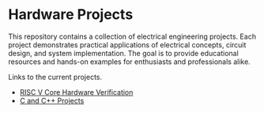 # Hardware Projects

This repository contains a collection of electrical engineering projects. Each project demonstrates practical applications of electrical concepts, circuit design, and system implementation. The goal is to provide educational resources and hands-on examples for enthusiasts and professionals alike.

Links to the current projects.

- [RISC V Core Hardware Verification](https://alison0704.github.io/RISC-V-Core/)
- [C and C++ Projects](https://alison0704.github.io/C-CPP-Concepts/)
